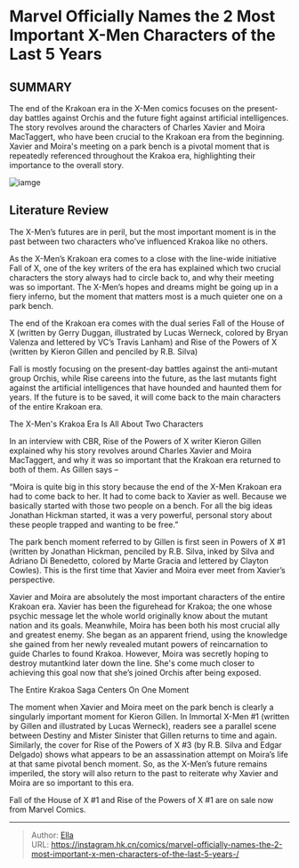 # Marvel Officially Names the 2 Most Important X-Men Characters of the Last 5 Years 


## SUMMARY 



  The end of the Krakoan era in the X-Men comics focuses on the present-day battles against Orchis and the future fight against artificial intelligences.   The story revolves around the characters of Charles Xavier and Moira MacTaggert, who have been crucial to the Krakoan era from the beginning.   Xavier and Moira&#39;s meeting on a park bench is a pivotal moment that is repeatedly referenced throughout the Krakoa era, highlighting their importance to the overall story.  

![iamge](https://static1.srcdn.com/wordpress/wp-content/uploads/2024/01/charles-xavier-and-moira-mctaggart-in-mark-brooks-house-of-x-powers-of-x-teaser-art.jpg)

## Literature Review

The X-Men’s futures are in peril, but the most important moment is in the past between two characters who’ve influenced Krakoa like no others.




As the X-Men’s Krakoan era comes to a close with the line-wide initiative Fall of X, one of the key writers of the era has explained which two crucial characters the story always had to circle back to, and why their meeting was so important. The X-Men’s hopes and dreams might be going up in a fiery inferno, but the moment that matters most is a much quieter one on a park bench.




The end of the Krakoan era comes with the dual series Fall of the House of X (written by Gerry Duggan, illustrated by Lucas Werneck, colored by Bryan Valenza and lettered by VC’s Travis Lanham) and Rise of the Powers of X (written by Kieron Gillen and penciled by R.B. Silva)



          

 Fall is mostly focusing on the present-day battles against the anti-mutant group Orchis, while Rise careens into the future, as the last mutants fight against the artificial intelligences that have hounded and haunted them for years. If the future is to be saved, it will come back to the main characters of the entire Krakoan era.


 The X-Men&#39;s Krakoa Era Is All About Two Characters 


          




In an interview with CBR, Rise of the Powers of X writer Kieron Gillen explained why his story revolves around Charles Xavier and Moira MacTaggert, and why it was so important that the Krakoan era returned to both of them. As Gillen says –



“Moira is quite big in this story because the end of the X-Men Krakoan era had to come back to her. It had to come back to Xavier as well. Because we basically started with those two people on a bench. For all the big ideas Jonathan Hickman started, it was a very powerful, personal story about these people trapped and wanting to be free.”




The park bench moment referred to by Gillen is first seen in Powers of X #1 (written by Jonathan Hickman, penciled by R.B. Silva, inked by Silva and Adriano Di Benedetto, colored by Marte Gracia and lettered by Clayton Cowles). This is the first time that Xavier and Moira ever meet from Xavier’s perspective.

Xavier and Moira are absolutely the most important characters of the entire Krakoan era. Xavier has been the figurehead for Krakoa; the one whose psychic message let the whole world originally know about the mutant nation and its goals. Meanwhile, Moira has been both his most crucial ally and greatest enemy. She began as an apparent friend, using the knowledge she gained from her newly revealed mutant powers of reincarnation to guide Charles to found Krakoa. However, Moira was secretly hoping to destroy mutantkind later down the line. She&#39;s come much closer to achieving this goal now that she’s joined Orchis after being exposed.






 The Entire Krakoa Saga Centers On One Moment 


          

The moment when Xavier and Moira meet on the park bench is clearly a singularly important moment for Kieron Gillen. In Immortal X-Men #1 (written by Gillen and illustrated by Lucas Werneck), readers see a parallel scene between Destiny and Mister Sinister that Gillen returns to time and again. Similarly, the cover for Rise of the Powers of X #3 (by R.B. Silva and Edgar Delgado) shows what appears to be an assassination attempt on Moira’s life at that same pivotal bench moment. So, as the X-Men’s future remains imperiled, the story will also return to the past to reiterate why Xavier and Moira are so important to this era.



Fall of the House of X #1 and Rise of the Powers of X #1 are on sale now from Marvel Comics.









---

> Author: [Ella](https://instagram.hk.cn/)  
> URL: https://instagram.hk.cn/comics/marvel-officially-names-the-2-most-important-x-men-characters-of-the-last-5-years-/  


